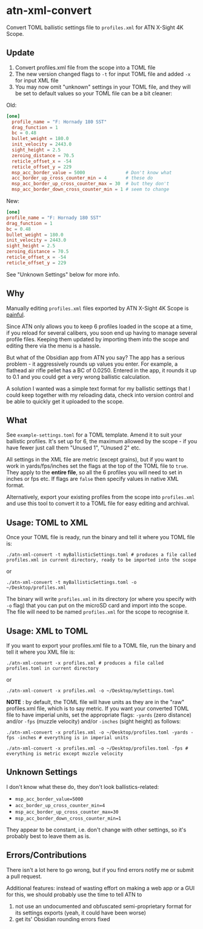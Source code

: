 # atn-xml-convert

Convert TOML ballistic settings file to `profiles.xml` for ATN X-Sight 4K Scope.

## Update

1) Convert profiles.xml file from the scope into a TOML file
2) The new version changed flags to `-t` for input TOML file and added `-x` for input XML file
3) You may now omit "unknown" settings in your TOML file, and they will be set to default values so your TOML file can be a bit cleaner:

Old:
```toml
[one]
  profile_name = "F: Hornady 180 SST"
  drag_function = 1
  bc = 0.48
  bullet_weight = 180.0
  init_velocity = 2443.0
  sight_height = 2.5
  zeroing_distance = 70.5
  reticle_offset_x = -54
  reticle_offset_y = 229
  msp_acc_border_value = 5000               # Don't know what 
  acc_border_up_cross_counter_min = 4       # these do  
  msp_acc_border_up_cross_counter_max = 30  # but they don't
  msp_acc_border_down_cross_counter_min = 1 # seem to change
```

New:
```toml
[one]
profile_name = "F: Hornady 180 SST"
drag_function = 1
bc = 0.48
bullet_weight = 180.0
init_velocity = 2443.0
sight_height = 2.5
zeroing_distance = 70.5
reticle_offset_x = -54
reticle_offset_y = 229
```

See "Unknown Settings" below for more info.

## Why

Manually editing `profiles.xml` files exported by ATN X-Sight 4K Scope is [painful](https://atnowners.com/thread/3520/atn-sight-profiles-editing-guideline).

Since ATN only allows you to keep 6 profiles loaded in the scope at a time, if you reload for several calibers, you soon end up having to manage several profile files. Keeping them updated by importing them into the scope and editing there via the menu is a hassle.

But what of the Obsidian app from ATN you say? The app has a serious problem - it aggressively rounds up values you enter. For example, a flathead air rifle pellet has a BC of 0.0250. Entered in the app, it rounds it up to 0.1 and you could get a very wrong ballistic calculation.

A solution I wanted was a simple text format for my ballistic settings that I could keep together with my reloading data, check into version control and be able to quickly get it uploaded to the scope. 

## What

See `example-settings.toml` for a TOML template. Amend it to suit your ballistic profiles. It's set up for 6, the maximum allowed by the scope - if you have fewer just call them "Unused 1", "Unused 2" etc.

All settings in the XML file are metric (except grains), but if you want to work in yards/fps/inches set the flags at the top of the TOML file to `true`. They apply to the **entire file**, so all the 6 profiles you will need to set in inches or fps etc. If flags are `false` then specify values in native XML format.

Alternatively, export your existing profiles from the scope into `profiles.xml` and use this tool to convert it to a TOML file for easy editing and archival.

## Usage: TOML to XML

Once your TOML file is ready, run the binary and tell it where you TOML file is:

```shell
./atn-xml-convert -t myBallisticSettings.toml # produces a file called profiles.xml in current directory, ready to be imported into the scope
```

or

```shell
./atn-xml-convert -t myBallisticSettings.toml -o ~/Desktop/profiles.xml
```

The binary will write `profiles.xml` in its directory (or where you specify with `-o` flag) that you can put on the microSD card and import into the scope. The file will need to be named `profiles.xml` for the scope to recognise it.

## Usage: XML to TOML

If you want to export your profiles.xml file to a TOML file, run the binary and tell it where you XML file is:

```shell
./atn-xml-convert -x profiles.xml # produces a file called profiles.toml in current directory
```

or

```shell
./atn-xml-convert -x profiles.xml -o ~/Desktop/mySettings.toml
```

**NOTE** : by default, the TOML file will have units as they are in the "raw" profiles.xml file, which is to say metric. If you want your converted TOML file to have imperial units, set the appropriate flags: `-yards` (zero distance) and/or `-fps` (muzzle velocity) and/or `-inches` (sight height) as follows:

```shell
./atn-xml-convert -x profiles.xml -o ~/Desktop/profiles.toml -yards -fps -inches # everything is in imperial units
```

```shell
./atn-xml-convert -x profiles.xml -o ~/Desktop/profiles.toml -fps # everything is metric except muzzle velocity
```

## Unknown Settings

I don't know what these do, they don't look ballistics-related:

- `msp_acc_border_value=5000`
- `acc_border_up_cross_counter_min=4`
- `msp_acc_border_up_cross_counter_max=30`
- `msp_acc_border_down_cross_counter_min=1`

They appear to be constant, i.e. don't change with other settings, so it's probably best to leave them as is.

## Errors/Contributions

There isn't a lot here to go wrong, but if you find errors notify me or submit a pull request.

Additional features: instead of wasting effort on making a web app or a GUI for this, we should probably use the time to tell ATN to 

1) not use an undocumented and obfuscated semi-proprietary format for its settings exports (yeah, it could have been worse)
2) get its' Obsidian rounding errors fixed
